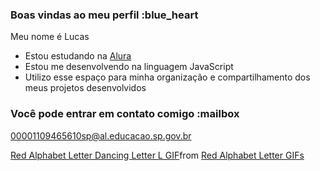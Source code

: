 ### Boas vindas ao meu perfil :blue_heart

Meu nome é Lucas 

- Estou estudando na [Alura](https://www.alura.com.br)
- Estou me desenvolvendo na linguagem JavaScript
- Utilizo esse espaço para minha organização e compartilhamento dos meus projetos desenvolvidos

### Você pode entrar em contato comigo :mailbox

00001109465610sp@al.educacao.sp.gov.br


<div class="tenor-gif-embed" data-postid="12084376" data-share-method="host" data-aspect-ratio="0.794224" data-width="100%"><a href="https://tenor.com/view/red-alphabet-letter-dancing-letter-l-cartoons-gif-12084376">Red Alphabet Letter Dancing Letter L GIF</a>from <a href="https://tenor.com/search/red+alphabet+letter-gifs">Red Alphabet Letter GIFs</a></div> <script type="text/javascript" async src="https://tenor.com/embed.js"></script>
